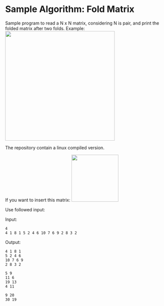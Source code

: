 # Sample Algorithm: Fold Matrix

Sample program to read a N x N matrix, considering N is pair, and print the folded matrix after two folds.
Example:
<img width=350 src="https://user-images.githubusercontent.com/38412804/118789372-15b30f80-b86b-11eb-8f6b-6ae337c9050a.png">

The repository contain a linux compiled version.

If you want to insert this matrix:
<img width=150 src="https://user-images.githubusercontent.com/38412804/118786786-8b69ac00-b868-11eb-8441-c510b97441ec.png">

Use followed input: 

Input:

 ``` 
 4
 4 1 8 1 5 2 4 6 10 7 6 9 2 8 3 2
 ```

Output:

 ```
 4 1 8 1
 5 2 4 6
 10 7 6 9
 2 8 3 2

 5 9
 11 6
 19 13
 4 11

 9 20
 30 19
 ```
